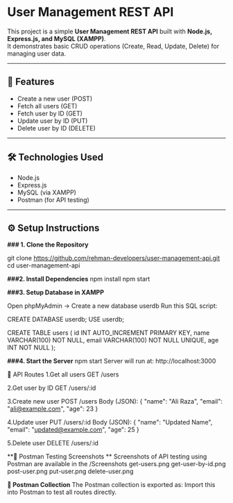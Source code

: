 # User Management REST API

This project is a simple **User Management REST API** built with **Node.js, Express.js, and MySQL (XAMPP)**.  
It demonstrates basic CRUD operations (Create, Read, Update, Delete) for managing user data.

---

## 🚀 Features
- Create a new user (POST)
- Fetch all users (GET)
- Fetch user by ID (GET)
- Update user by ID (PUT)
- Delete user by ID (DELETE)

---

## 🛠️ Technologies Used
- Node.js
- Express.js
- MySQL (via XAMPP)
- Postman (for API testing)

---

## ⚙️ Setup Instructions

**### 1. Clone the Repository**

git clone https://github.com/rehman-developers/user-management-api.git
cd user-management-api

**###2. Install Dependencies**
npm install
npm start

**###3. Setup Database in XAMPP**

Open phpMyAdmin → Create a new database userdb
Run this SQL script:

CREATE DATABASE userdb;
USE userdb;

CREATE TABLE users (
  id INT AUTO_INCREMENT PRIMARY KEY,
  name VARCHAR(100) NOT NULL,
  email VARCHAR(100) NOT NULL UNIQUE,
  age INT NOT NULL
);

**###4. Start the Server**
npm start
Server will run at: http://localhost:3000

📡 API Routes
1.Get all users
GET /users

2.Get user by ID
GET /users/:id

3.Create new user
POST /users
Body (JSON):
{
  "name": "Ali Raza",
  "email": "ali@example.com",
  "age": 23
}

4.Update user
PUT /users/:id
Body (JSON):
{
  "name": "Updated Name",
  "email": "updated@example.com",
  "age": 25
}

5.Delete user
DELETE /users/:id

**📸 Postman Testing Screenshots
**
Screenshots of API testing using Postman are available in the /Screenshots
get-users.png
get-user-by-id.png
post-user.png
put-user.png
delete-user.png

**🧪 Postman Collection**
The Postman collection is exported as:
Import this into Postman to test all routes directly.


